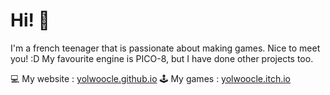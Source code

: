 # Hi! 👋

I'm a french teenager that is passionate about making games. Nice to meet you! :D 
My favourite engine is PICO-8, but I have done other projects too.

💻 My website : [yolwoocle.github.io](https://yolwoocle.github.io/)
🕹 My games : [yolwoocle.itch.io](https://yolwoocle.itch.io)
